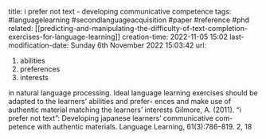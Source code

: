title: i prefer not text - developing communicative competence
tags: #languagelearning #secondlanguageacquisition #paper #reference #phd 
related: [[predicting-and-manipulating-the-difficulty-of-text-completion-exercises-for-language-learning]]
creation-time: 2022-11-05 15:02
last-modification-date: Sunday 6th November 2022 15:03:42
url: 

1. abilities
2. preferences
3. interests 

in natural language processing. Ideal language learning exercises should be adapted to the learners’ abilities and prefer- ences and make use of authentic material matching the learners’ interests
Gilmore, A. (2011). “i prefer not text”: Developing japanese learners’ communicative com- petence with authentic materials. Language Learning, 61(3):786–819. 2, 18